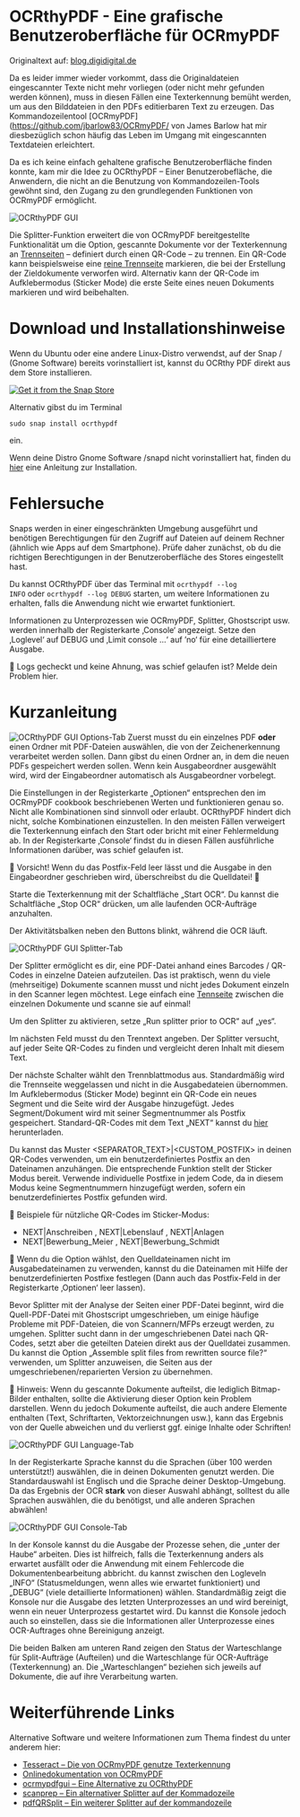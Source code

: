 # OCRthyPDF - Eine grafische Benutzeroberfläche für OCRmyPDF

Originaltext auf: [blog.digidigital.de](https://blog.digidigital.de/?p=525&lang=de_DE)

Da es leider immer wieder vorkommt, dass die Originaldateien eingescannter Texte nicht mehr vorliegen (oder nicht mehr gefunden werden können), muss in diesen Fällen eine Texterkennung bemüht werden, um aus den Bilddateien in den PDFs editierbaren Text zu erzeugen. Das Kommandozeilentool [OCRmyPDF](https://github.com/jbarlow83/OCRmyPDF/ von James Barlow hat mir diesbezüglich schon häufig das Leben im Umgang mit eingescannten Textdateien erleichtert.

Da es ich keine einfach gehaltene grafische Benutzeroberfläche finden konnte, kam mir die Idee zu OCRthyPDF – Einer Benutzerobefläche, die Anwendern, die nicht an die Benutzung von Kommandozeilen-Tools gewöhnt sind, den Zugang zu den grundlegenden Funktionen von OCRmyPDF ermöglicht.

![OCRthyPDF GUI](https://raw.githubusercontent.com/digidigital/OCRthyPDF-Essentials/main/screenshots/1.png)

Die Splitter-Funktion erweitert die von OCRmyPDF bereitgestellte Funktionalität um die Option, gescannte Dokumente vor der Texterkennung an [Trennseiten](https://github.com/digidigital/OCRthyPDF-Essentials/blob/main/testing/Separator.pdf) – definiert durch einen QR-Code – zu trennen. Ein QR-Code kann beispielsweise eine [reine Trennseite](https://github.com/digidigital/OCRthyPDF-Essentials/blob/main/testing/Separator.pdf) markieren, die bei der Erstellung der Zieldokumente verworfen wird. Alternativ kann der QR-Code im Aufklebermodus (Sticker Mode) die erste Seite eines neuen Dokuments markieren und wird beibehalten.

# Download und Installationshinweise
Wenn du Ubuntu oder eine andere Linux-Distro verwendst, auf der Snap / (Gnome Software) bereits  vorinstalliert ist, kannst du OCRthy PDF direkt aus dem Store installieren.

[![Get it from the Snap Store](https://snapcraft.io/static/images/badges/en/snap-store-black.svg)](https://snapcraft.io/ocrthypdf)

Alternativ gibst du im Terminal

<code>sudo snap install ocrthypdf</code> 

ein.

Wenn deine Distro Gnome Software /snapd nicht vorinstalliert hat, finden du [hier](https://snapcraft.io/docs/installing-snapd) eine Anleitung zur Installation.

# Fehlersuche
Snaps werden in einer eingeschränkten Umgebung ausgeführt und benötigen Berechtigungen für den Zugriff auf Dateien auf deinem Rechner (ähnlich wie Apps auf dem Smartphone). Prüfe daher zunächst, ob du die richtigen Berechtigungen in der Benutzeroberfläche des Stores eingestellt hast.

Du kannst OCRthyPDF über das Terminal mit <code>ocrthypdf --log INFO</code> oder <code>ocrthypdf --log DEBUG</code> starten, um weitere Informationen zu erhalten, falls die Anwendung nicht wie erwartet funktioniert.

Informationen zu Unterprozessen wie OCRmyPDF, Splitter, Ghostscript usw. werden innerhalb  der Registerkarte ‚Console‘ angezeigt. Setze den ‚Loglevel‘ auf DEBUG und ‚Limit console …‘ auf ’no‘ für eine detailliertere Ausgabe.

:pushpin: Logs gecheckt und keine Ahnung, was schief gelaufen ist? Melde dein Problem hier.

# Kurzanleitung
![OCRthyPDF GUI Options-Tab](https://raw.githubusercontent.com/digidigital/OCRthyPDF-Essentials/main/screenshots/1.png)
Zuerst musst du ein einzelnes PDF **oder** einen Ordner mit PDF-Dateien auswählen, die von der Zeichenerkennung verarbeitet werden sollen. Dann gibst du einen Ordner an, in dem die neuen PDFs gespeichert werden sollen. Wenn kein Ausgabeordner ausgewählt wird, wird der Eingabeordner automatisch als Ausgabeordner vorbelegt.

Die Einstellungen in der Registerkarte „Optionen“ entsprechen den im OCRmyPDF cookbook beschriebenen Werten und funktionieren genau so. Nicht alle Kombinationen sind sinnvoll oder erlaubt. OCRthyPDF hindert dich nicht, solche Kombinationen einzustellen. In den meisten Fällen verweigert die Texterkennung einfach den Start oder bricht mit einer Fehlermeldung ab. In der Registerkarte ‚Console‘ findst du in diesen Fällen ausführliche Informationen darüber, was schief gelaufen ist.

:stop_sign: Vorsicht! Wenn du das Postfix-Feld leer lässt und die Ausgabe in den Eingabeordner geschrieben wird, überschreibst du die Quelldatei! :facepalm:

Starte die Texterkennung mit der Schaltfläche „Start OCR“. Du kannst die Schaltfläche „Stop OCR“ drücken, um alle laufenden OCR-Aufträge anzuhalten.

Der Aktivitätsbalken neben den Buttons blinkt, während die OCR läuft.

![OCRthyPDF GUI Splitter-Tab](https://raw.githubusercontent.com/digidigital/OCRthyPDF-Essentials/main/screenshots/2.png)

Der Splitter ermöglicht es dir, eine PDF-Datei anhand eines Barcodes / QR-Codes in einzelne Dateien aufzuteilen. Das ist praktisch, wenn du viele (mehrseitige) Dokumente scannen musst und nicht jedes Dokument einzeln in den Scanner legen möchtest. Lege einfach eine [Tennseite](https://github.com/digidigital/OCRthyPDF-Essentials/blob/main/testing/Separator.pdf) zwischen die einzelnen Dokumente und scanne sie auf einmal!

Um den Splitter zu aktivieren, setze „Run splitter prior to OCR“ auf „yes“.

Im nächsten Feld musst du den Trenntext angeben. Der Splitter versucht, auf jeder Seite QR-Codes zu finden und vergleicht deren Inhalt mit diesem Text.

Der nächste Schalter wählt den Trennblattmodus aus. Standardmäßig wird die Trennseite weggelassen und nicht in die Ausgabedateien übernommen. Im Aufklebermodus (Sticker Mode) beginnt ein QR-Code ein neues Segment und die Seite wird der Ausgabe hinzugefügt. Jedes Segment/Dokument wird mit seiner Segmentnummer als Postfix gespeichert. Standard-QR-Codes mit dem Text „NEXT“ kannst du [hier](https://github.com/digidigital/OCRthyPDF-Essentials/raw/main/testing/barcodesQR.zip) herunterladen.

Du kannst das Muster <SEPARATOR_TEXT>|<CUSTOM_POSTFIX> in deinen QR-Codes verwenden, um ein benutzerdefiniertes Postfix an den Dateinamen anzuhängen.  Die entsprechende Funktion stellt der Sticker Modus bereit. Verwende individuelle Postfixe in jedem Code, da in diesem Modus keine Segmentnummern hinzugefügt werden, sofern ein benutzerdefiniertes Postfix gefunden wird.

:pushpin: Beispiele für nützliche QR-Codes im Sticker-Modus:

   - NEXT|Anschreiben , NEXT|Lebenslauf , NEXT|Anlagen
   - NEXT|Bewerbung_Meier , NEXT|Bewerbung_Schmidt

:pushpin: Wenn du die Option wählst, den Quelldateinamen nicht im Ausgabedateinamen zu verwenden, kannst du die Dateinamen mit Hilfe der benutzerdefinierten Postfixe festlegen (Dann auch das Postfix-Feld in der Registerkarte ‚Optionen‘ leer lassen).

Bevor Splitter mit der Analyse der Seiten einer PDF-Datei beginnt, wird die Quell-PDF-Datei mit Ghostscript umgeschrieben, um einige häufige Probleme mit PDF-Dateien, die von Scannern/MFPs erzeugt werden, zu umgehen. Splitter sucht dann in der umgeschriebenen Datei nach QR-Codes, setzt aber die geteilten Dateien direkt aus der Quelldatei zusammen. Du kannst die Option „Assemble split files from rewritten source file?“ verwenden, um Splitter anzuweisen, die Seiten aus der umgeschriebenen/reparierten Version zu übernehmen. 

:stop_sign: Hinweis: Wenn du gescannte Dokumente aufteilst, die lediglich Bitmap-Bilder enthalten, sollte die Aktivierung dieser Option kein Problem darstellen. Wenn du jedoch Dokumente aufteilst, die auch andere Elemente enthalten (Text, Schriftarten, Vektorzeichnungen usw.), kann das Ergebnis von der Quelle abweichen und du verlierst ggf. einige Inhalte oder Schriften!

![OCRthyPDF GUI Language-Tab](https://raw.githubusercontent.com/digidigital/OCRthyPDF-Essentials/main/screenshots/3.png)

In der Registerkarte Sprache kannst du die Sprachen (über 100 werden unterstützt!) auswählen, die in deinen Dokumenten genutzt werden. Die Standardauswahl ist Englisch und die Sprache deiner Desktop-Umgebung. Da das Ergebnis der OCR **stark** von dieser Auswahl abhängt, solltest du alle Sprachen auswählen, die du benötigst, und alle anderen Sprachen abwählen!

![OCRthyPDF GUI Console-Tab](https://raw.githubusercontent.com/digidigital/OCRthyPDF-Essentials/main/screenshots/4.png)

In der Konsole kannst du die Ausgabe der Prozesse sehen, die „unter der Haube“ arbeiten. Dies ist hilfreich, falls die Texterkennung anders als erwartet ausfällt oder die Anwendung mit einem Fehlercode die Dokumentenbearbeitung abbricht. du kannst zwischen den Logleveln „INFO“ (Statusmeldungen, wenn alles wie erwartet funktioniert) und „DEBUG“ (viele detaillierte Informationen) wählen. Standardmäßig zeigt die Konsole nur die Ausgabe des letzten Unterprozesses an und wird bereinigt, wenn ein neuer Unterprozess gestartet wird. Du kannst die Konsole jedoch auch so einstellen, dass sie die Informationen aller Unterprozesse eines OCR-Auftrages ohne Bereinigung anzeigt.

Die beiden Balken am unteren Rand zeigen den Status der Warteschlange für Split-Aufträge (Aufteilen) und die Warteschlange für OCR-Aufträge (Texterkennung) an. Die „Warteschlangen“ beziehen sich jeweils auf Dokumente, die auf ihre Verarbeitung warten.

# Weiterführende Links

Alternative Software und weitere Informationen zum Thema findest du unter anderem hier:

- [Tesseract – Die von OCRmyPDF genutze Texterkennung](https://github.com/tesseract-ocr/tesseract)
- [Onlinedokumentation von OCRmyPDF](https://ocrmypdf.readthedocs.io/en/latest/index.html)
- [ocrmypdfgui – Eine Alternative zu OCRthyPDF](https://snapcraft.io/ocrmypdfgui)
- [scanprep – Ein alternativer Splitter auf der Kommadozeile](https://snapcraft.io/scanprep)
- [pdfQRSplit – Ein weiterer Splitter auf der kommandozeile](https://github.com/adlerweb/PdfQRSplit)

